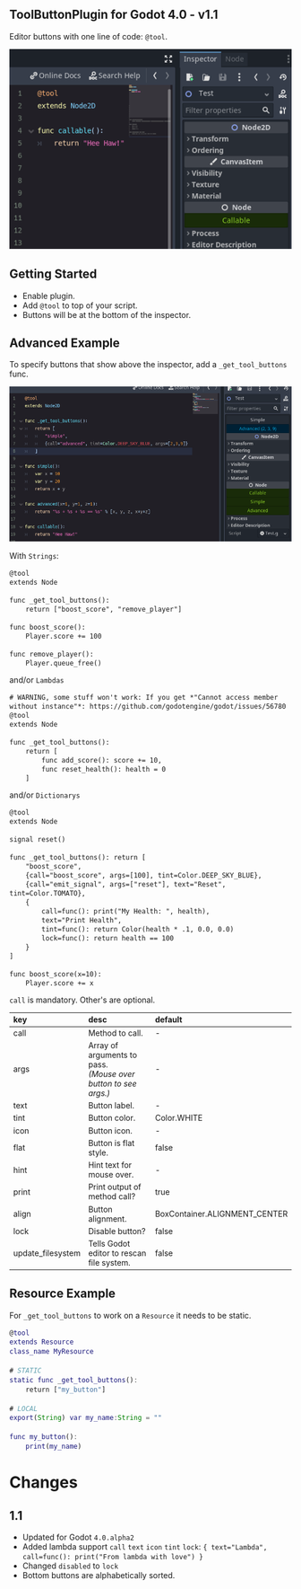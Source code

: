 
## ToolButtonPlugin for Godot 4.0 - v1.1

Editor buttons with one line of code: `@tool`.

![ReadMe](readme/preview1.png "Preview")

## Getting Started

- Enable plugin.
- Add `@tool` to top of your script.
- Buttons will be at the bottom of the inspector.

## Advanced Example

To specify buttons that show above the inspector, add a `_get_tool_buttons` func.

![ReadMe](readme/preview2.png "Preview")

With `Strings`:
```
@tool
extends Node

func _get_tool_buttons():
	return ["boost_score", "remove_player"]

func boost_score():
	Player.score += 100

func remove_player():
	Player.queue_free()
```
and/or `Lambdas`

```
# WARNING, some stuff won't work: If you get *"Cannot access member without instance"*: https://github.com/godotengine/godot/issues/56780
@tool
extends Node

func _get_tool_buttons():
	return [
		func add_score(): score += 10,
		func reset_health(): health = 0
	]
```
and/or `Dictionarys`
```
@tool
extends Node

signal reset()

func _get_tool_buttons(): return [
	"boost_score",
	{call="boost_score", args=[100], tint=Color.DEEP_SKY_BLUE},
	{call="emit_signal", args=["reset"], text="Reset", tint=Color.TOMATO},
	{
		call=func(): print("My Health: ", health),
		text="Print Health",
		tint=func(): return Color(health * .1, 0.0, 0.0)
		lock=func(): return health == 100
	}
]

func boost_score(x=10):
	Player.score += x
```

`call` is mandatory. Other's are optional.

|key    |desc                           |default              |
|:------|:------------------------------|:--------------------|
|call   | Method to call.               | - |
|args   | Array of arguments to pass.<br>*(Mouse over button to see args.)*   | - |
|text   | Button label.                 | - |
|tint   | Button color.                 | Color.WHITE |
|icon   | Button icon.                  | -
|flat   | Button is flat style.         | false |
|hint   | Hint text for mouse over.     | - |
|print  | Print output of method call?  | true |
|align  | Button alignment.             | BoxContainer.ALIGNMENT_CENTER |
|lock   | Disable button?               | false |
|update_filesystem| Tells Godot editor to rescan file system. | false |


## Resource Example

For `_get_tool_buttons` to work on a `Resource` it needs to be static.

```gd
@tool
extends Resource
class_name MyResource

# STATIC
static func _get_tool_buttons():
	return ["my_button"]

# LOCAL
export(String) var my_name:String = ""

func my_button():
	print(my_name)
```

# Changes
## 1.1
- Updated for Godot `4.0.alpha2`
- Added lambda support `call` `text` `icon` `tint` `lock`: `{ text="Lambda", call=func(): print("From lambda with love") }`
- Changed `disabled` to `lock`
- Bottom buttons are alphabetically sorted.


